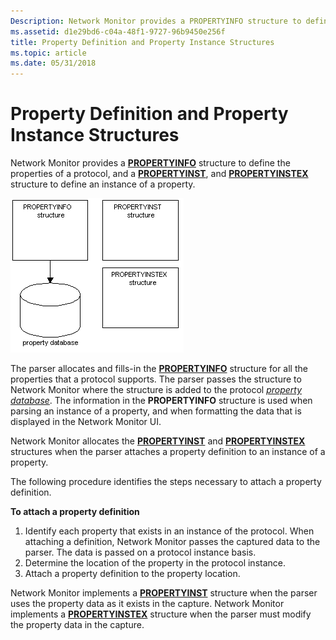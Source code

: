 ```yaml
---
Description: Network Monitor provides a PROPERTYINFO structure to define the properties of a protocol, and a PROPERTYINST, and PROPERTYINSTEX structure to define an instance of a property.
ms.assetid: d1e29bd6-c04a-48f1-9727-96b9450e256f
title: Property Definition and Property Instance Structures
ms.topic: article
ms.date: 05/31/2018
---
```


# Property Definition and Property Instance Structures

Network Monitor provides a [**PROPERTYINFO**](propertyinfo.md) structure to define the properties of a protocol, and a [**PROPERTYINST**](propertyinst.md), and [**PROPERTYINSTEX**](propertyinstex.md) structure to define an instance of a property.

![network monitor structures](images/property1.png)

The parser allocates and fills-in the [**PROPERTYINFO**](propertyinfo.md) structure for all the properties that a protocol supports. The parser passes the structure to Network Monitor where the structure is added to the protocol [*property database*](p.md). The information in the **PROPERTYINFO** structure is used when parsing an instance of a property, and when formatting the data that is displayed in the Network Monitor UI.

Network Monitor allocates the [**PROPERTYINST**](propertyinst.md) and [**PROPERTYINSTEX**](propertyinstex.md) structures when the parser attaches a property definition to an instance of a property.

The following procedure identifies the steps necessary to attach a property definition.

**To attach a property definition**

1.  Identify each property that exists in an instance of the protocol. When attaching a definition, Network Monitor passes the captured data to the parser. The data is passed on a protocol instance basis.
2.  Determine the location of the property in the protocol instance.
3.  Attach a property definition to the property location.

Network Monitor implements a [**PROPERTYINST**](propertyinst.md) structure when the parser uses the property data as it exists in the capture. Network Monitor implements a [**PROPERTYINSTEX**](propertyinstex.md) structure when the parser must modify the property data in the capture.

 

 



